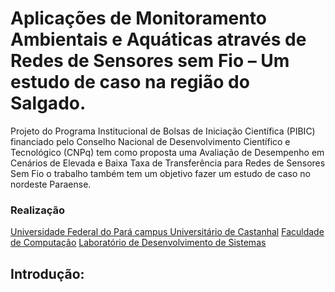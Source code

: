 # Aplicações de Monitoramento Ambientais e Aquáticas através de Redes de Sensores sem Fio – Um estudo de caso na região do Salgado.

Projeto do Programa Institucional de Bolsas de Iniciação Científica (PIBIC) financiado pelo Conselho Nacional de Desenvolvimento Científico e Tecnológico (CNPq) tem como proposta uma Avaliação de Desempenho em Cenários de Elevada e Baixa Taxa de Transferência para Redes de Sensores Sem Fio o trabalho também tem um objetivo fazer um estudo de caso no nordeste Paraense.

### Realização 


[Universidade Federal do Pará campus Universitário de Castanhal](http://www.campuscastanhal.ufpa.br/)
[Faculdade de Computação](http://facompcastanhal.ufpa.br/)
[Laboratório de Desenvolvimento de Sistemas](http://facompcastanhal.ufpa.br/lades/)

## Introdução:

